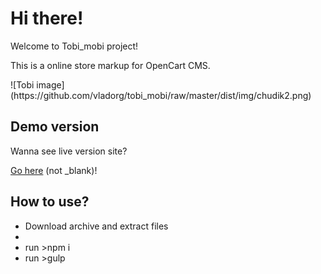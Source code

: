 <h1>Hi there!</h1>
<p>Welcome to Tobi_mobi project!</p>
<p>This is a online store markup for OpenCart CMS.</p>
![Tobi image](https://github.com/vladorg/tobi_mobi/raw/master/dist/img/chudik2.png)
<h2>Demo version</h2>
<p>Wanna see live version site?<p>
<p><a href="https://vladorg.github.io/tobi_mobi/" target="_blank">Go here</a> (not _blank)!<p>
<h2>How to use?</h2>
<ul>
  <li>Download archive and extract files<li>
  <li>run >npm i</li>
  <li>run >gulp</li>
</ul>
